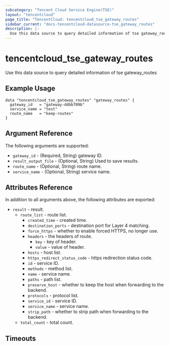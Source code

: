 ```yaml
---
subcategory: "Tencent Cloud Service Engine(TSE)"
layout: "tencentcloud"
page_title: "TencentCloud: tencentcloud_tse_gateway_routes"
sidebar_current: "docs-tencentcloud-datasource-tse_gateway_routes"
description: |-
  Use this data source to query detailed information of tse gateway_routes
---
```


# tencentcloud_tse_gateway_routes

Use this data source to query detailed information of tse gateway_routes

## Example Usage

```hcl
data "tencentcloud_tse_gateway_routes" "gateway_routes" {
  gateway_id   = "gateway-ddbb709b"
  service_name = "test"
  route_name   = "keep-routes"
}
```

## Argument Reference

The following arguments are supported:

* `gateway_id` - (Required, String) gateway ID.
* `result_output_file` - (Optional, String) Used to save results.
* `route_name` - (Optional, String) route name.
* `service_name` - (Optional, String) service name.

## Attributes Reference

In addition to all arguments above, the following attributes are exported:

* `result` - result.
  * `route_list` - route list.
    * `created_time` - created time.
    * `destination_ports` - destination port for Layer 4 matching.
    * `force_https` - whether to enable forced HTTPS, no longer use.
    * `headers` - the headers of route.
      * `key` - key of header.
      * `value` - value of header.
    * `hosts` - host list.
    * `https_redirect_status_code` - https redirection status code.
    * `id` - service ID.
    * `methods` - method list.
    * `name` - service name.
    * `paths` - path list.
    * `preserve_host` - whether to keep the host when forwarding to the backend.
    * `protocols` - protocol list.
    * `service_id` - service ID.
    * `service_name` - service name.
    * `strip_path` - whether to strip path when forwarding to the backend.
  * `total_count` - total count.


## Timeouts

<no value>


